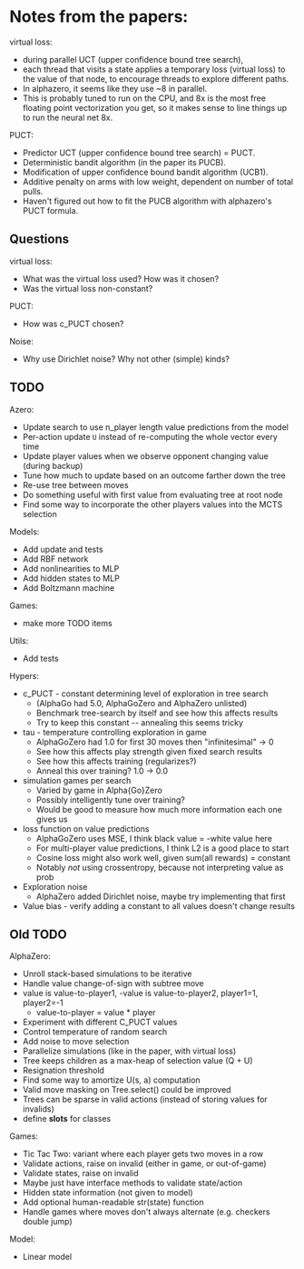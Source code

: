 # Notes from the papers:

virtual loss:
- during parallel UCT (upper confidence bound tree search),
- each thread that visits a state applies a temporary loss (virtual loss)
    to the value of that node, to encourage threads to explore different paths.
- In alphazero, it seems like they use ~8 in parallel.
- This is probably tuned to run on the CPU, and 8x is the most free floating point
    vectorization you get, so it makes sense to line things up to run the neural
    net 8x.

PUCT:
- Predictor UCT (upper confidence bound tree search) = PUCT.
- Deterministic bandit algorithm (in the paper its PUCB).
- Modification of upper confidence bound bandit algorithm (UCB1).
- Additive penalty on arms with low weight, dependent on number of total pulls.
- Haven't figured out how to fit the PUCB algorithm with alphazero's PUCT formula.

## Questions

virtual loss:
- What was the virtual loss used?  How was it chosen?
- Was the virtual loss non-constant?

PUCT:
- How was c_PUCT chosen?

Noise:
- Why use Dirichlet noise?  Why not other (simple) kinds?

## TODO

Azero:
- Update search to use n_player length value predictions from the model
- Per-action update `U` instead of re-computing the whole vector every time
- Update player values when we observe opponent changing value (during backup)
- Tune how much to update based on an outcome farther down the tree
- Re-use tree between moves
- Do something useful with first value from evaluating tree at root node
- Find some way to incorporate the other players values into the MCTS selection

Models:
- Add update and tests
- Add RBF network
- Add nonlinearities to MLP
- Add hidden states to MLP
- Add Boltzmann machine

Games:
- make more TODO items

Utils:
- Add tests

Hypers:
- c_PUCT - constant determining level of exploration in tree search
    - (AlphaGo had 5.0, AlphaGoZero and AlphaZero unlisted)
    - Benchmark tree-search by itself and see how this affects results
    - Try to keep this constant -- annealing this seems tricky
- tau - temperature controlling exploration in game
    - AlphaGoZero had 1.0 for first 30 moves then "infinitesimal" -> 0
    - See how this affects play strength given fixed search results
    - See how this affects training (regularizes?)
    - Anneal this over training? 1.0 -> 0.0
- simulation games per search
    - Varied by game in Alpha{Go}Zero
    - Possibly intelligently tune over training?
    - Would be good to measure how much more information each one gives us
- loss function on value predictions
    - AlphaGoZero uses MSE, I think black value = -white value here
    - For multi-player value predictions, I think L2 is a good place to start
    - Cosine loss might also work well, given sum(all rewards) = constant
    - Notably *not* using crossentropy, because not interpreting value as prob
- Exploration noise
    - AlphaZero added Dirichlet noise, maybe try implementing that first
- Value bias - verify adding a constant to all values doesn't change results

## Old TODO

AlphaZero:
- Unroll stack-based simulations to be iterative
- Handle value change-of-sign with subtree move
- value is value-to-player1, -value is value-to-player2, player1=1, player2=-1
    - value-to-player = value * player
- Experiment with different C_PUCT values
- Control temperature of random search
- Add noise to move selection
- Parallelize simulations (like in the paper, with virtual loss)
- Tree keeps children as a max-heap of selection value (Q + U)
- Resignation threshold
- Find some way to amortize U(s, a) computation
- Valid move masking on Tree.select() could be improved
- Trees can be sparse in valid actions (instead of storing values for invalids)
- define __slots__ for classes

Games:
- Tic Tac Two: variant where each player gets two moves in a row
- Validate actions, raise on invalid (either in game, or out-of-game)
- Validate states, raise on invalid
- Maybe just have interface methods to validate state/action
- Hidden state information (not given to model)
- Add optional human-readable str(state) function
- Handle games where moves don't always alternate (e.g. checkers double jump)

Model:
- Linear model
